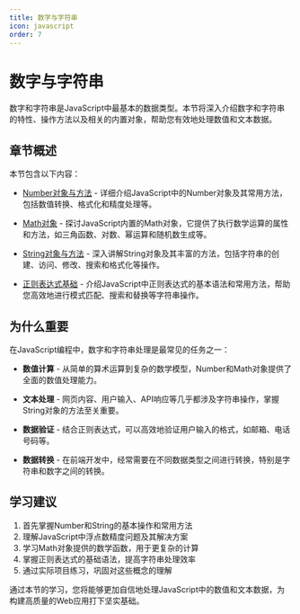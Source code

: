 ```yaml
---
title: 数字与字符串
icon: javascript
order: 7
---
```


# 数字与字符串

数字和字符串是JavaScript中最基本的数据类型。本节将深入介绍数字和字符串的特性、操作方法以及相关的内置对象，帮助您有效地处理数值和文本数据。

## 章节概述

本节包含以下内容：

- [Number对象与方法](./1.7.1-Number对象与方法.md) - 详细介绍JavaScript中的Number对象及其常用方法，包括数值转换、格式化和精度处理等。
  
- [Math对象](./1.7.2-Math对象.md) - 探讨JavaScript内置的Math对象，它提供了执行数学运算的属性和方法，如三角函数、对数、幂运算和随机数生成等。
  
- [String对象与方法](./1.7.3-String对象与方法.md) - 深入讲解String对象及其丰富的方法，包括字符串的创建、访问、修改、搜索和格式化等操作。
  
- [正则表达式基础](./1.7.4-正则表达式基础.md) - 介绍JavaScript中正则表达式的基本语法和常用方法，帮助您高效地进行模式匹配、搜索和替换等字符串操作。

## 为什么重要

在JavaScript编程中，数字和字符串处理是最常见的任务之一：

- **数值计算** - 从简单的算术运算到复杂的数学模型，Number和Math对象提供了全面的数值处理能力。
  
- **文本处理** - 网页内容、用户输入、API响应等几乎都涉及字符串操作，掌握String对象的方法至关重要。
  
- **数据验证** - 结合正则表达式，可以高效地验证用户输入的格式，如邮箱、电话号码等。
  
- **数据转换** - 在前端开发中，经常需要在不同数据类型之间进行转换，特别是字符串和数字之间的转换。

## 学习建议

1. 首先掌握Number和String的基本操作和常用方法
2. 理解JavaScript中浮点数精度问题及其解决方案
3. 学习Math对象提供的数学函数，用于更复杂的计算
4. 掌握正则表达式的基础语法，提高字符串处理效率
5. 通过实际项目练习，巩固对这些概念的理解

通过本节的学习，您将能够更加自信地处理JavaScript中的数值和文本数据，为构建高质量的Web应用打下坚实基础。